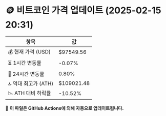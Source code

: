 # 🪙 비트코인 가격 업데이트 (2025-02-15 20:31)

| 항목                | 값 |
|--------------------|----------------|
| 💰 현재 가격 (USD) | $97549.56 |
| ⏳ 1시간 변동률    | -0.07% |
| 📆 24시간 변동률   | 0.80% |
| 🔝 역대 최고가 (ATH) | $109021.48 |
| 📉 ATH 대비 하락률 | -10.52% |

🔄 **이 파일은 GitHub Actions에 의해 자동으로 업데이트됩니다.**
